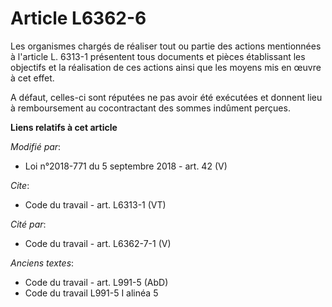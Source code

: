 # Article L6362-6

Les organismes chargés de réaliser tout ou partie des actions mentionnées à l'article L. 6313-1 présentent tous documents et
pièces établissant les objectifs et la réalisation de ces actions ainsi que les moyens mis en œuvre à cet effet. 

A défaut, celles-ci sont réputées ne pas avoir été exécutées et donnent lieu à remboursement au cocontractant des sommes
indûment perçues.

**Liens relatifs à cet article**

_Modifié par_:

  - Loi n°2018-771 du 5 septembre 2018 - art. 42 (V)

_Cite_:

  - Code du travail - art. L6313-1 (VT)

_Cité par_:

  - Code du travail - art. L6362-7-1 (V)

_Anciens textes_:

  - Code du travail - art. L991-5 (AbD)
  - Code du travail L991-5 I alinéa 5
